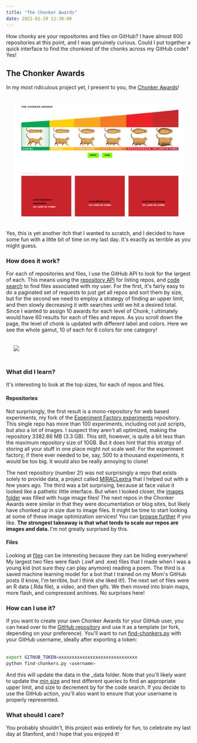 ```yaml
---
title: "The Chonker Awards"
date: 2021-01-29 12:30:00
---
```


How chonky are your repositories and files on GitHub? I have almost 600 repositories at this point, 
and I was genuinely curious. Could I put together a quick interface to find the chonkiest of the chonks across my GitHub code? Yes!

## The Chonker Awards

In my most ridiculous project yet, I present to you, the   <a href="https://vsoch.github.io/chonker-awards/" target="_blank">Chonker Awards</a>!

<div style="padding:20px">
  <a href="https://vsoch.github.io/chonker-awards/" target="_blank"><img src="https://raw.githubusercontent.com/vsoch/chonker-awards/main/assets/images/chonker-awards.png" target="_blank"></a>
</div>

Yes, this is yet another itch that I wanted to scratch, and I decided to have some fun with
a little bit of time on my last day. It's exactly as terrible as you might guess. 

### How does it work? 

For each of repositories and files, I use the GitHub
API to look for the largest of each. This means using the <a href="https://docs.github.com/en/rest/reference/repos#list-repositories-for-a-user" target="_blank">repository API</a> for listing repos, and <a href="https://docs.github.com/en/rest/reference/search#search-code" target="_blank">code search</a> to find files associated with my user. For the first, it's fairly easy to do a paginated set of requests to just get all
repos and sort them by size, but for the second we need to employ a strategy of finding an upper limit, and then slowly decreasing it
with searches until we hit a desired total. Since I wanted to assign 10 awards for each level of Chonk, I ultimately would have 60 results for each of files and repos. As you scroll down the page, the level of chonk is updated with different label and colors. Here we see the whole gamut, 10 of each for 6 colors for one category!


<div style="padding:20px">
  <a href="https://vsoch.github.io/chonker-awards/" target="_blank"><img src="{{ site.baseurl }}/assets/images/posts/chonker-awards/colors.png" target="_blank"></a>
</div>



### What did I learn?

It's interesting to look at the top sizes, for each of repos and files.

#### Repositories

Not surprisingly, the first result is a mono-repository for web based experiments,
my fork of the <a target="_blank" href="https://github.com/expfactory/expfactory-experiments">Experiment Factory experiments</a> repository.
This single repo has more than 100 experiments, including not just scripts, but also a lot of images. I suspect they aren't all optimized,
making the repository 3382.86 MB (3.3 GB). This still, however, is quite a bit less than the maximum repository size of 10GB.
But it does hint that this stratgy of storing all your stuff in one place might not scale well. For the experiment factory,
if there ever needed to be, say, 500 to a thousand experiments, it would be too big. It would also be really annoying to clone!

The next repository (number 2!) was not surprisingly a repo that exists solely to provide data,
a project called <a href="https://github.com/vsoch/MIRACLextra" target="_blank">MIRACLextra</a> that I helped out with a few years ago.
The third was a bit surprising, because at face value it looked like a pathetic little interface. But when I looked closer,
the <a href="https://github.com/vsoch/gene-ontology/tree/master/img" target="_blank">images folder</a> was filled with huge image files!
The next repos in the Chonker Awards were similar in that they were documentation or blog sites, but likely
have chonked up in size due to image files. It might be time to start looking at some of these image optimization services!
You can <a href="https://vsoch.github.io/chonker-awards/" target="_blank">browse further</a> if you like. 
<strong> The strongest takeaway is that what tends to scale our repos are images and data. </strong>
I'm not greatly surprised by this.

#### Files

Looking at  <a href="https://vsoch.github.io/chonker-awards/#files" target="_blank">files</a> can be interesting because
they can be hiding everywhere! My largest two files were flash (.swf and .exe) files that I made when I was a young kid
(not sure they can play anymore) reading a poem. The third is a saved machine learning model for a bot that I trained
on my Mom's GitHub posts (I know, I'm terrible, but I think she liked it!).  The next set of files were an R data (.Rda file),
a video, and then gifs. We then moved into brain maps, more flash, and compressed archives. No surprises here!

### How can I use it?

If you want to create your own Chonker Awards for your GitHub user, you can head over to the <a href="https://github.com/vsoch/chonker-awards" target="_blank">GitHub repository</a> and use it as a template (or fork, depending on your preference). You'll want to run <a href="https://github.com/vsoch/chonker-awards/blob/main/find-chonkers.py" target="_blank">find-chonkers.py</a> with your GitHub username, ideally after exporting a token:

```bash

export GITHUB_TOKEN=xxxxxxxxxxxxxxxxxxxxxxxxxxxxxx
python find-chonkers.py <username>

``` 

And this will update the data in the _data folder. Note that you'll likely want to update the 
<a href="https://github.com/vsoch/chonker-awards/blob/main/find-chonkers.py#L85" target="_blank">min size</a> and test different queries to find an appropriate upper limit, and size to decrement by for the code search. If you decide to use the
GitHub action, you'll also want to ensure that your username is properly represented.


### What should I care?

You probably shouldn't, this project was entirely for fun, to celebrate my last day at Stanford,
and I hope that you enjoyed it!
